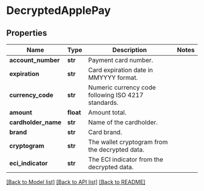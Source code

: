 # DecryptedApplePay

## Properties
Name | Type | Description | Notes
------------ | ------------- | ------------- | -------------
**account_number** | **str** | Payment card number. | 
**expiration** | **str** | Card expiration date in MMYYYY format. | 
**currency_code** | **str** | Numeric currency code following ISO 4217 standards. | 
**amount** | **float** | Amount total. | 
**cardholder_name** | **str** | Name of the cardholder. | 
**brand** | **str** | Card brand. | 
**cryptogram** | **str** | The wallet cryptogram from the decrypted data. | 
**eci_indicator** | **str** | The ECI indicator from the decrypted data. | 

[[Back to Model list]](../README.md#documentation-for-models) [[Back to API list]](../README.md#documentation-for-api-endpoints) [[Back to README]](../README.md)


